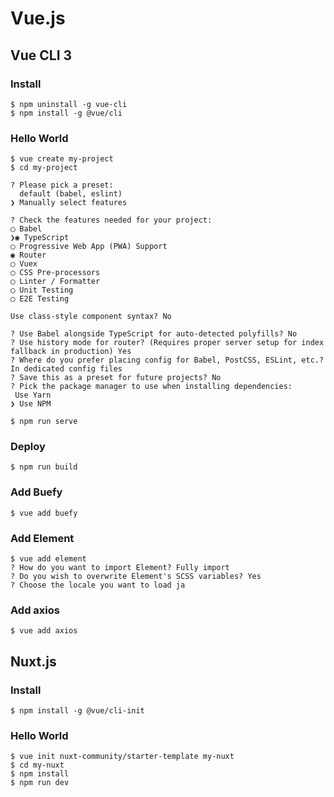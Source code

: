# Vue.js

## Vue CLI 3

### Install
```shell-session
$ npm uninstall -g vue-cli
$ npm install -g @vue/cli
```

### Hello World
```shell-session
$ vue create my-project
$ cd my-project

? Please pick a preset:
  default (babel, eslint)
❯ Manually select features

? Check the features needed for your project:
◯ Babel
❯◉ TypeScript
◯ Progressive Web App (PWA) Support
◉ Router
◯ Vuex
◯ CSS Pre-processors
◯ Linter / Formatter
◯ Unit Testing
◯ E2E Testing

Use class-style component syntax? No

? Use Babel alongside TypeScript for auto-detected polyfills? No
? Use history mode for router? (Requires proper server setup for index fallback in production) Yes
? Where do you prefer placing config for Babel, PostCSS, ESLint, etc.? In dedicated config files
? Save this as a preset for future projects? No
? Pick the package manager to use when installing dependencies:
 Use Yarn
❯ Use NPM

$ npm run serve
```

### Deploy
```shell-session
$ npm run build
```

### Add Buefy
```shell-session
$ vue add buefy
```

### Add Element
```shell-session
$ vue add element
? How do you want to import Element? Fully import
? Do you wish to overwrite Element's SCSS variables? Yes
? Choose the locale you want to load ja
```

### Add axios
```shell-session
$ vue add axios
```

## Nuxt.js

### Install
```shell-session
$ npm install -g @vue/cli-init
```

### Hello World
```shell-session
$ vue init nuxt-community/starter-template my-nuxt
$ cd my-nuxt
$ npm install
$ npm run dev
```
